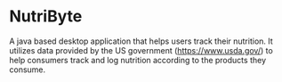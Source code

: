 # NutriByte
A java based desktop application that helps users track their nutrition. It utilizes data provided by the US government (https://www.usda.gov/) to help consumers track and log nutrition according to the products they consume.
